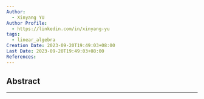 ```yaml
---
Author:
  - Xinyang YU
Author Profile:
  - https://linkedin.com/in/xinyang-yu
tags:
  - linear_algebra
Creation Date: 2023-09-20T19:49:03+08:00
Last Date: 2023-09-20T19:49:03+08:00
References:
---
```

## Abstract
---